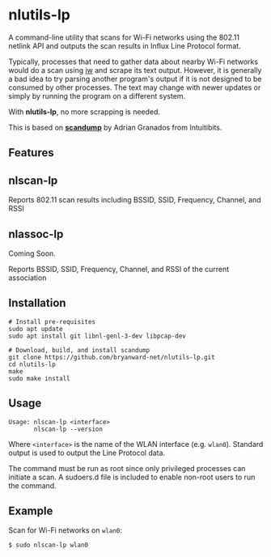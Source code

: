 # nlutils-lp

A command-line utility that scans for Wi-Fi networks using the 802.11 netlink API and outputs the scan results in Influx Line Protocol format.

Typically, processes that need to gather data about nearby Wi-Fi networks would do a scan using [iw](https://wireless.wiki.kernel.org/en/users/documentation/iw) and scrape its text output. However, it is generally a bad idea to try parsing another program's output if it is not designed to be consumed by other processes. The text may change with newer updates or simply by running the program on a different system. 

With **nlutils-lp**, no more scrapping is needed.

This is based on [**scandump**](https://github.com/intuitibits/scandump) by Adrian Granados from Intuitibits.

## Features

## nlscan-lp

Reports 802.11 scan results including BSSID, SSID, Frequency, Channel, and RSSI

## nlassoc-lp

Coming Soon.

Reports BSSID, SSID, Frequency, Channel, and RSSI of the current association

## Installation

```shell
# Install pre-requisites
sudo apt update
sudo apt install git libnl-genl-3-dev libpcap-dev

# Download, build, and install scandump
git clone https://github.com/bryanward-net/nlutils-lp.git
cd nlutils-lp
make
sudo make install
```

## Usage

```shell
Usage: nlscan-lp <interface>
       nlscan-lp --version
```

Where `<interface>` is the name of the WLAN interface (e.g. `wlan0`).  Standard output is used to output the Line Protocol data.

The command must be run as root since only privileged processes can initiate a scan.
A sudoers.d file is included to enable non-root users to run the command.

## Example

Scan for Wi-Fi networks on `wlan0`:
```console
$ sudo nlscan-lp wlan0
```
